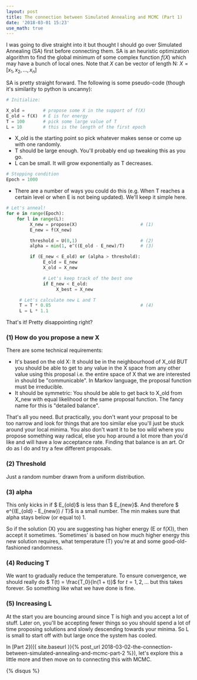 ```yaml
---
layout: post
title: The connection between Simulated Annealing and MCMC (Part 1)
date: '2018-03-01 15:23'
use_math: true
---
```


I was going to dive straight into it but thought I should go over Simulated Annealing (SA) first before connecting them. SA is an heuristic optimization algorithm to find the global minimum of some complex function $f(X)$ which may have a bunch of local ones. Note that $X$ can be vector of length N: $X = [x_1, x_2, ..., x_n]$

SA is pretty straight forward. The following is some pseudo-code (though it's similarity to python is uncanny):

```python
# Initialize:

X_old =       # propose some X in the support of f(X)
E_old = f(X)  # E is for energy
T = 100       # pick some large value of T
L = 10        # this is the length of the first epoch
```


- X_old is the starting point so pick whatever makes sense or come up with one randomly.
- T should be large enough. You'll probably end up tweaking this as you go.
- L can be small. It will grow exponentially as T decreases.

```python
# Stopping condition
Epoch = 1000
```

- There are a number of ways you could do this (e.g. When T reaches a certain level or when E is not being updated). We'll keep it simple here.

```python
# Let's anneal!
for e in range(Epoch):
    for l in range(L):
         X_new = propose(X)                        # (1)
         E_new = f(X_new)

         threshold = U(0,1)                        # (2)
         alpha = min(1, e^((E_old - E_new)/T)      # (3)

         if (E_new < E_old) or (alpha > threshold):
              E_old = E_new
              X_old = X_new

              # Let's keep track of the best one
              if E_new < E_old:
                   X_best = X_new

     # Let's calculate new L and T
     T = T * 0.85                                  # (4)
     L = L * 1.1   
```

That's it! Pretty disappointing right?

### (1) How do you propose a new X

There are some technical requirements:

- It's based on the old X: It should be in the neighbourhood of X_old BUT you should be able to get to any value in the X space from any other value using this proposal i.e. the entire space of X that we are interested in should be "communicable". In Markov language, the proposal function must be irreducible.
- It should be symmetric: You should be able to get back to X_old from X_new with equal likelihood or the same proposal function. The fancy name for this is "detailed balance".

That's all you need. But practically, you don't want your proposal to be too narrow and look for things that are too similar else you'll just be stuck around your local minima. You also don't want it to be too wild where you propose something way radical, else you hop around a lot more than you'd like and will have a low acceptance rate. Finding that balance is an art. Or do as I do and try a few different proposals.

### (2) Threshold

Just a random number drawn from a uniform distribution.

### (3) alpha

This only kicks in if $ E_{old}$ is less than $ E_{new}$. And therefore $ e^{(E_{old} - E_{new}) / T}$ is a small number. The min makes sure that alpha stays below (or equal to) 1.

So if the solution (X) you are suggesting has higher energy (E or f(X)), then accept it sometimes. 'Sometimes' is based on how much higher energy this new solution requires, what temperature (T) you're at and some good-old-fashioned randomness.

### (4) Reducing T

We want to gradually reduce the temperature. To ensure convergence, we should really do $ T(t) = \frac{T_0}{ln(1 + t)}$ for $t = 1, 2, ...$ but this takes forever. So something like what we have done is fine.

### (5) Increasing L

At the start you are bouncing around since T is high and you accept a lot of stuff. Later on, you'll be accepting fewer things so you should spend a lot of time proposing solutions and slowly descending towards your minima. So L is small to start off with but large once the system has cooled.

In [Part 2]({{ site.baseurl }}{% post_url 2018-03-02-the-connection-between-simulated-annealing-and-mcmc-part-2 %}), let's explore this a little more and then move on to connecting this with MCMC.

{% disqus %}
